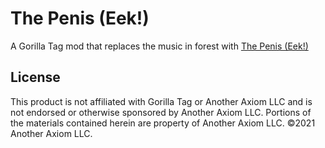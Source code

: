 # The Penis (Eek!)
A Gorilla Tag mod that replaces the music in forest with [The Penis (Eek!)](https://www.youtube.com/watch?v=dxDpdfzwuD4)

## License
This product is not affiliated with Gorilla Tag or Another Axiom LLC and is not endorsed or otherwise sponsored by Another Axiom LLC. Portions of the materials contained herein are property of Another Axiom LLC. ©2021 Another Axiom LLC.
